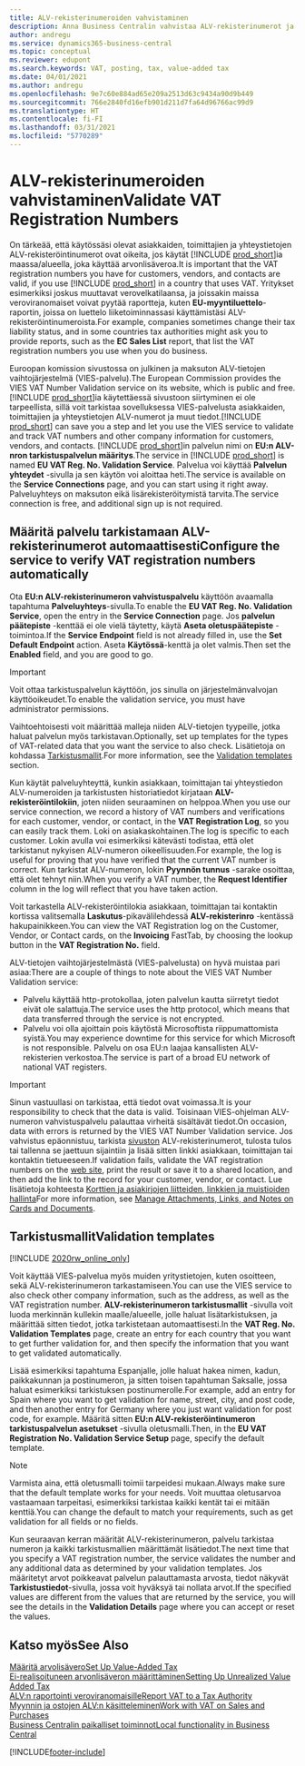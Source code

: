 ```yaml
---
title: ALV-rekisterinumeroiden vahvistaminen
description: Anna Business Centralin vahvistaa ALV-rekisterinumerot ja muut yrityksen tiedot kontakteillesi, asiakkaillesi ja toimittajillesi Euroopan unionin VIES ALV -numeron validointipalvelun perusteella.
author: andregu
ms.service: dynamics365-business-central
ms.topic: conceptual
ms.reviewer: edupont
ms.search.keywords: VAT, posting, tax, value-added tax
ms.date: 04/01/2021
ms.author: andregu
ms.openlocfilehash: 9e7c60e884ad65e209a2513d63c9434a90d9b449
ms.sourcegitcommit: 766e2840fd16efb901d211d7fa64d96766ac99d9
ms.translationtype: HT
ms.contentlocale: fi-FI
ms.lasthandoff: 03/31/2021
ms.locfileid: "5770289"
---
```

# <a name="validate-vat-registration-numbers"></a><span data-ttu-id="c7e3c-103">ALV-rekisterinumeroiden vahvistaminen</span><span class="sxs-lookup"><span data-stu-id="c7e3c-103">Validate VAT Registration Numbers</span></span>

<span data-ttu-id="c7e3c-104">On tärkeää, että käytössäsi olevat asiakkaiden, toimittajien ja yhteystietojen ALV-rekisteröintinumerot ovat oikeita, jos käytät [!INCLUDE [prod_short](includes/prod_short.md)]ia maassa/alueella, joka käyttää arvonlisäveroa.</span><span class="sxs-lookup"><span data-stu-id="c7e3c-104">It is important that the VAT registration numbers you have for customers, vendors, and contacts are valid, if you use [!INCLUDE [prod_short](includes/prod_short.md)] in a country that uses VAT.</span></span> <span data-ttu-id="c7e3c-105">Yritykset esimerkiksi joskus muuttavat verovelkatilaansa, ja joissakin maissa veroviranomaiset voivat pyytää raportteja, kuten **EU-myyntiluettelo**-raportin, joissa on luettelo liiketoiminnassasi käyttämistäsi ALV-rekisteröintinumeroista.</span><span class="sxs-lookup"><span data-stu-id="c7e3c-105">For example, companies sometimes change their tax liability status, and in some countries tax authorities might ask you to provide reports, such as the **EC Sales List** report, that list the VAT registration numbers you use when you do business.</span></span>

<span data-ttu-id="c7e3c-106">Euroopan komission sivustossa on julkinen ja maksuton ALV-tietojen vaihtojärjestelmä (VIES-palvelu).</span><span class="sxs-lookup"><span data-stu-id="c7e3c-106">The European Commission provides the VIES VAT Number Validation service on its website, which is public and free.</span></span> <span data-ttu-id="c7e3c-107">[!INCLUDE [prod_short](includes/prod_short.md)]ia käytettäessä sivustoon siirtyminen ei ole tarpeellista, sillä voit tarkistaa sovelluksessa VIES-palvelusta asiakkaiden, toimittajien ja yhteystietojen ALV-numerot ja muut tiedot.</span><span class="sxs-lookup"><span data-stu-id="c7e3c-107">[!INCLUDE [prod_short](includes/prod_short.md)] can save you a step and let you use the VIES service to validate and track VAT numbers and other company information for customers, vendors, and contacts.</span></span> <span data-ttu-id="c7e3c-108">[!INCLUDE [prod_short](includes/prod_short.md)]in palvelun nimi on **EU:n ALV-nron tarkistuspalvelun määritys**.</span><span class="sxs-lookup"><span data-stu-id="c7e3c-108">The service in [!INCLUDE [prod_short](includes/prod_short.md)] is named **EU VAT Reg. No. Validation Service**.</span></span> <span data-ttu-id="c7e3c-109">Palvelua voi käyttää **Palvelun yhteydet** -sivulla ja sen käytön voi aloittaa heti.</span><span class="sxs-lookup"><span data-stu-id="c7e3c-109">The service is available on the **Service Connections** page, and you can start using it right away.</span></span> <span data-ttu-id="c7e3c-110">Palveluyhteys on maksuton eikä lisärekisteröitymistä tarvita.</span><span class="sxs-lookup"><span data-stu-id="c7e3c-110">The service connection is free, and additional sign up is not required.</span></span>

## <a name="configure-the-service-to-verify-vat-registration-numbers-automatically"></a><span data-ttu-id="c7e3c-111">Määritä palvelu tarkistamaan ALV-rekisterinumerot automaattisesti</span><span class="sxs-lookup"><span data-stu-id="c7e3c-111">Configure the service to verify VAT registration numbers automatically</span></span>

<span data-ttu-id="c7e3c-112">Ota **EU:n ALV-rekisterinumeron vahvistuspalvelu** käyttöön avaamalla tapahtuma **Palveluyhteys**-sivulla.</span><span class="sxs-lookup"><span data-stu-id="c7e3c-112">To enable the **EU VAT Reg. No. Validation Service**, open the entry in the **Service Connection** page.</span></span> <span data-ttu-id="c7e3c-113">Jos **palvelun päätepiste** -kenttää ei ole vielä täytetty, käytä **Aseta oletuspäätepiste** -toimintoa.</span><span class="sxs-lookup"><span data-stu-id="c7e3c-113">If the **Service Endpoint** field is not already filled in, use the **Set Default Endpoint** action.</span></span> <span data-ttu-id="c7e3c-114">Aseta **Käytössä**-kenttä ja olet valmis.</span><span class="sxs-lookup"><span data-stu-id="c7e3c-114">Then set the **Enabled** field, and you are good to go.</span></span>  

> [!IMPORTANT]
> <span data-ttu-id="c7e3c-115">Voit ottaa tarkistuspalvelun käyttöön, jos sinulla on järjestelmänvalvojan käyttöoikeudet.</span><span class="sxs-lookup"><span data-stu-id="c7e3c-115">To enable the validation service, you must have administrator permissions.</span></span>

<span data-ttu-id="c7e3c-116">Vaihtoehtoisesti voit määrittää malleja niiden ALV-tietojen tyypeille, jotka haluat palvelun myös tarkistavan.</span><span class="sxs-lookup"><span data-stu-id="c7e3c-116">Optionally, set up templates for the types of VAT-related data that you want the service to also check.</span></span> <span data-ttu-id="c7e3c-117">Lisätietoja on kohdassa [Tarkistusmallit](#validation-templates).</span><span class="sxs-lookup"><span data-stu-id="c7e3c-117">For more information, see the [Validation templates](#validation-templates) section.</span></span>

<span data-ttu-id="c7e3c-118">Kun käytät palveluyhteyttä, kunkin asiakkaan, toimittajan tai yhteystiedon ALV-numeroiden ja tarkistusten historiatiedot kirjataan **ALV-rekisteröintilokiin**, joten niiden seuraaminen on helppoa.</span><span class="sxs-lookup"><span data-stu-id="c7e3c-118">When you use our service connection, we record a history of VAT numbers and verifications for each customer, vendor, or contact, in the **VAT Registration Log**, so you can easily track them.</span></span> <span data-ttu-id="c7e3c-119">Loki on asiakaskohtainen.</span><span class="sxs-lookup"><span data-stu-id="c7e3c-119">The log is specific to each customer.</span></span> <span data-ttu-id="c7e3c-120">Lokin avulla voi esimerkiksi kätevästi todistaa, että olet tarkistanut nykyisen ALV-numeron oikeellisuuden.</span><span class="sxs-lookup"><span data-stu-id="c7e3c-120">For example, the log is useful for proving that you have verified that the current VAT number is correct.</span></span> <span data-ttu-id="c7e3c-121">Kun tarkistat ALV-numeron, lokin **Pyynnön tunnus** -sarake osoittaa, että olet tehnyt niin.</span><span class="sxs-lookup"><span data-stu-id="c7e3c-121">When you verify a VAT number, the **Request Identifier** column in the log will reflect that you have taken action.</span></span>

<span data-ttu-id="c7e3c-122">Voit tarkastella ALV-rekisteröintilokia asiakkaan, toimittajan tai kontaktin kortissa valitsemalla **Laskutus**-pikavälilehdessä **ALV-rekisterinro** -kentässä hakupainikkeen.</span><span class="sxs-lookup"><span data-stu-id="c7e3c-122">You can view the VAT Registration log on the Customer, Vendor, or Contact cards, on the **Invoicing** FastTab, by choosing the lookup button in the **VAT Registration No.** field.</span></span>  

<span data-ttu-id="c7e3c-123">ALV-tietojen vaihtojärjestelmästä (VIES-palvelusta) on hyvä muistaa pari asiaa:</span><span class="sxs-lookup"><span data-stu-id="c7e3c-123">There are a couple of things to note about the VIES VAT Number Validation service:</span></span>

* <span data-ttu-id="c7e3c-124">Palvelu käyttää http-protokollaa, joten palvelun kautta siirretyt tiedot eivät ole salattuja.</span><span class="sxs-lookup"><span data-stu-id="c7e3c-124">The service uses the http protocol, which means that data transferred through the service is not encrypted.</span></span>  
* <span data-ttu-id="c7e3c-125">Palvelu voi olla ajoittain pois käytöstä Microsoftista riippumattomista syistä.</span><span class="sxs-lookup"><span data-stu-id="c7e3c-125">You may experience downtime for this service for which Microsoft is not responsible.</span></span> <span data-ttu-id="c7e3c-126">Palvelu on osa EU:n laajaa kansallisten ALV-rekisterien verkostoa.</span><span class="sxs-lookup"><span data-stu-id="c7e3c-126">The service is part of a broad EU network of national VAT registers.</span></span>

> [!IMPORTANT]
> <span data-ttu-id="c7e3c-127">Sinun vastuullasi on tarkistaa, että tiedot ovat voimassa.</span><span class="sxs-lookup"><span data-stu-id="c7e3c-127">It is your responsibility to check that the data is valid.</span></span> <span data-ttu-id="c7e3c-128">Toisinaan VIES-ohjelman ALV-numeron vahvistuspalvelu palauttaa virheitä sisältävät tiedot.</span><span class="sxs-lookup"><span data-stu-id="c7e3c-128">On occasion, data with errors is returned by the VIES VAT Number Validation service.</span></span> <span data-ttu-id="c7e3c-129">Jos vahvistus epäonnistuu, tarkista [sivuston](https://ec.europa.eu/taxation_customs/vies/) ALV-rekisterinumerot, tulosta tulos tai tallenna se jaettuun sijaintiin ja lisää sitten linkki asiakkaan, toimittajan tai kontaktin tietueeseen.</span><span class="sxs-lookup"><span data-stu-id="c7e3c-129">If validation fails, validate the VAT registration numbers on the [web site](https://ec.europa.eu/taxation_customs/vies/), print the result or save it to a shared location, and then add the link to the record for your customer, vendor, or contact.</span></span> <span data-ttu-id="c7e3c-130">Lue lisätietoja kohteesta [Korttien ja asiakirjojen liitteiden, linkkien ja muistioiden hallinta](ui-how-add-link-to-record.md)</span><span class="sxs-lookup"><span data-stu-id="c7e3c-130">For more information, see [Manage Attachments, Links, and Notes on Cards and Documents](ui-how-add-link-to-record.md).</span></span>

## <a name="validation-templates"></a><span data-ttu-id="c7e3c-131">Tarkistusmallit</span><span class="sxs-lookup"><span data-stu-id="c7e3c-131">Validation templates</span></span>

[!INCLUDE [2020rw_online_only](includes/2020rw_online_only.md)]

<span data-ttu-id="c7e3c-132">Voit käyttää VIES-palvelua myös muiden yritystietojen, kuten osoitteen, sekä ALV-rekisterinumeron tarkastamiseen.</span><span class="sxs-lookup"><span data-stu-id="c7e3c-132">You can use the VIES service to also check other company information, such as the address, as well as the VAT registration number.</span></span> <span data-ttu-id="c7e3c-133">**ALV-rekisterinumeron tarkistusmallit** -sivulla voit luoda merkinnän kullekin maalle/alueelle, jolle haluat lisätarkistuksen, ja määrittää sitten tiedot, jotka tarkistetaan automaattisesti.</span><span class="sxs-lookup"><span data-stu-id="c7e3c-133">In the **VAT Reg. No. Validation Templates** page, create an entry for each country that you want to get further validation for, and then specify the information that you want to get validated automatically.</span></span>  

<span data-ttu-id="c7e3c-134">Lisää esimerkiksi tapahtuma Espanjalle, jolle haluat hakea nimen, kadun, paikkakunnan ja postinumeron, ja sitten toisen tapahtuman Saksalle, jossa haluat esimerkiksi tarkistuksen postinumerolle.</span><span class="sxs-lookup"><span data-stu-id="c7e3c-134">For example, add an entry for Spain where you want to get validation for name, street, city, and post code, and then another entry for Germany where you just want validation for post code, for example.</span></span> <span data-ttu-id="c7e3c-135">Määritä sitten **EU:n ALV-rekisteröintinumeron tarkistuspalvelun asetukset** -sivulla oletusmalli.</span><span class="sxs-lookup"><span data-stu-id="c7e3c-135">Then, in the **EU VAT Registration No. Validation Service Setup** page, specify the default template.</span></span>  

> [!NOTE]
> <span data-ttu-id="c7e3c-136">Varmista aina, että oletusmalli toimii tarpeidesi mukaan.</span><span class="sxs-lookup"><span data-stu-id="c7e3c-136">Always make sure that the default template works for your needs.</span></span> <span data-ttu-id="c7e3c-137">Voit muuttaa oletusarvoa vastaamaan tarpeitasi, esimerkiksi tarkistaa kaikki kentät tai ei mitään kenttiä.</span><span class="sxs-lookup"><span data-stu-id="c7e3c-137">You can change the default to match your requirements, such as get validation for all fields or no fields.</span></span>

<span data-ttu-id="c7e3c-138">Kun seuraavan kerran määrität ALV-rekisterinumeron, palvelu tarkistaa numeron ja kaikki tarkistusmallien määrittämät lisätiedot.</span><span class="sxs-lookup"><span data-stu-id="c7e3c-138">The next time that you specify a VAT registration number, the service validates the number and any additional data as determined by your validation templates.</span></span> <span data-ttu-id="c7e3c-139">Jos määritetyt arvot poikkeavat palvelun palauttamasta arvosta, tiedot näkyvät **Tarkistustiedot**-sivulla, jossa voit hyväksyä tai nollata arvot.</span><span class="sxs-lookup"><span data-stu-id="c7e3c-139">If the specified values are different from the values that are returned by the service, you will see the details in the **Validation Details** page where you can accept or reset the values.</span></span>  

## <a name="see-also"></a><span data-ttu-id="c7e3c-140">Katso myös</span><span class="sxs-lookup"><span data-stu-id="c7e3c-140">See Also</span></span>

[<span data-ttu-id="c7e3c-141">Määritä arvolisävero</span><span class="sxs-lookup"><span data-stu-id="c7e3c-141">Set Up Value-Added Tax</span></span>](finance-setup-vat.md)  
[<span data-ttu-id="c7e3c-142">Ei-realisoituneen arvonlisäveron määrittäminen</span><span class="sxs-lookup"><span data-stu-id="c7e3c-142">Setting Up Unrealized Value Added Tax</span></span>](finance-setup-unrealized-vat.md)  
[<span data-ttu-id="c7e3c-143">ALV:n raportointi veroviranomaisille</span><span class="sxs-lookup"><span data-stu-id="c7e3c-143">Report VAT to a Tax Authority</span></span>](finance-how-report-vat.md)  
[<span data-ttu-id="c7e3c-144">Myynnin ja ostojen ALV:n käsitteleminen</span><span class="sxs-lookup"><span data-stu-id="c7e3c-144">Work with VAT on Sales and Purchases</span></span>](finance-work-with-vat.md)  
[<span data-ttu-id="c7e3c-145">Business Centralin paikalliset toiminnot</span><span class="sxs-lookup"><span data-stu-id="c7e3c-145">Local functionality in Business Central</span></span>](about-localization.md)  


[!INCLUDE[footer-include](includes/footer-banner.md)]
